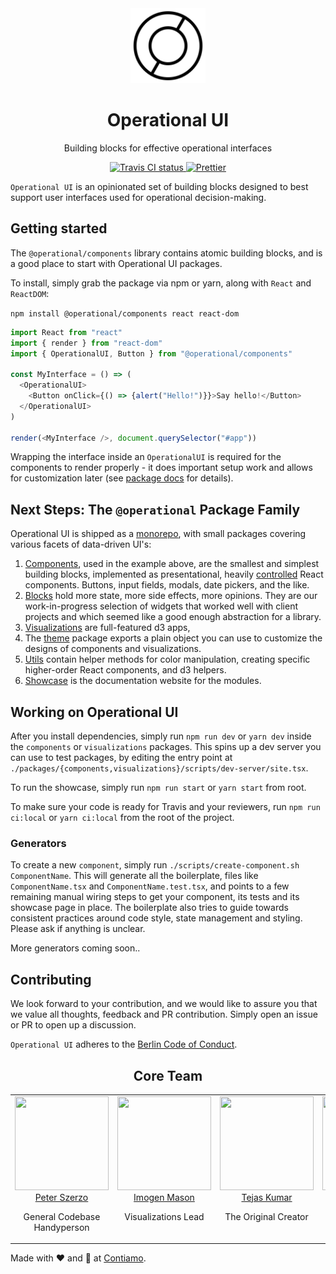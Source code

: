 <div align="center">
  <img width="120" height="120" src="/packages/showcase/static/favicons/__original.png" alt="Operational UI Logo">
  <h1>Operational UI</h1>
  <p>Building blocks for effective operational interfaces</p>
  <a href="https://travis-ci.org/Contiamo/operational-ui" target="_blank">
    <img src="https://img.shields.io/travis/Contiamo/operational-ui.svg" alt="Travis CI status">
  </a>
  <a href="https://github.com/prettier/prettier" target="_blank">
    <img src="https://img.shields.io/badge/code_style-prettier-ff69b4.svg?style=flat-square" alt="Prettier">
  </a>
</div>

<!-- separator -->

`Operational UI` is an opinionated set of building blocks designed to best support user interfaces used for operational decision-making.


## Getting started

The `@operational/components` library contains atomic building blocks, and is a good place to start with Operational UI packages.

To install, simply grab the package via npm or yarn, along with `React` and `ReactDOM`:

`npm install @operational/components react react-dom`

```javascript
import React from "react"
import { render } from "react-dom"
import { OperationalUI, Button } from "@operational/components"

const MyInterface = () => (
  <OperationalUI>
    <Button onClick={() => {alert("Hello!")}}>Say hello!</Button>
  </OperationalUI>
)

render(<MyInterface />, document.querySelector("#app"))
```

Wrapping the interface inside an `OperationalUI` is required for the components to render properly - it does important setup work and allows for customization later (see [package docs](https://www.npmjs.com/package/%40operational%2Fcomponents) for details).

## Next Steps: The `@operational` Package Family

Operational UI is shipped as a [monorepo](https://danluu.com/monorepo/), with small packages covering various facets of data-driven UI's:
1. [Components](https://github.com/Contiamo/operational-ui/tree/master/packages/components), used in the example above, are the smallest and simplest building blocks, implemented as presentational, heavily [controlled](https://reactjs.org/docs/forms.html#controlled-components) React components. Buttons, input fields, modals, date pickers, and the like.
1. [Blocks](https://github.com/Contiamo/operational-ui/tree/master/packages/blocks) hold more state, more side effects, more opinions. They are our work-in-progress selection of widgets that worked well with client projects and which seemed like a good enough abstraction for a library.
1. [Visualizations](https://github.com/Contiamo/operational-ui/tree/master/packages/visualizations) are full-featured d3 apps, 
1. The [theme](https://github.com/Contiamo/operational-ui/tree/master/packages/theme) package exports a plain object you can use to customize the designs of components and visualizations.
1. [Utils](https://github.com/Contiamo/operational-ui/tree/master/packages/utils) contain helper methods for color manipulation, creating specific higher-order React components, and d3 helpers.
1. [Showcase](https://github.com/Contiamo/operational-ui/tree/master/packages/showcase) is the documentation website for the modules.

## Working on Operational UI

After you install dependencies, simply run `npm run dev` or `yarn dev` inside the `components` or `visualizations` packages. This spins up a dev server you can use to test packages, by editing the entry point at `./packages/{components,visualizations}/scripts/dev-server/site.tsx`.

To run the showcase, simply run `npm run start` or `yarn start` from root. 

To make sure your code is ready for Travis and your reviewers, run `npm run ci:local` or `yarn ci:local` from the root of the project.

### Generators

To create a new `component`, simply run `./scripts/create-component.sh ComponentName`. This will generate all the boilerplate, files like `ComponentName.tsx` and `ComponentName.test.tsx`, and points to a few remaining manual wiring steps to get your component, its tests and its showcase page in place. The boilerplate also tries to guide towards consistent practices around code style, state management and styling. Please ask if anything is unclear.

More generators coming soon..

## Contributing

We look forward to your contribution, and we would like to assure you that we value all thoughts, feedback and PR contribution. Simply open an issue or PR to open up a discussion.

`Operational UI` adheres to the [Berlin Code of Conduct](http://berlincodeofconduct.org).

<!-- separator -->

<h2 align="center">Core Team</h2>

<table>
  <tbody>
    <tr>
      <td align="center" valign="top">
        <img width="150" height="150" src="https://github.com/peterszerzo.png?s=150">
        <br>
        <a href="https://github.com/peterszerzo">Peter Szerzo</a>
        <p>General Codebase<br/>Handyperson</p>
      </td>
      <td align="center" width="20%" valign="top">
        <img width="150" height="150" src="https://github.com/ImogenF.png?s=150">
        <br>
        <a href="https://github.com/ImogenF">Imogen Mason</a>
        <p>Visualizations Lead</p>
      </td>
      <td align="center" valign="top">
        <img width="150" height="150" src="https://github.com/TejasQ.png?s=150">
        <br>
        <a href="https://github.com/TejasQ">Tejas Kumar</a>
        <p>The Original Creator</p>
      </td>
      <td align="center" valign="top">
        <img width="150" height="150" src="https://github.com/micha-f.png?s=150">
        <br>
        <a href="https://github.com/micha-f">Michael Franzkowiak</a>
        <p>Contributor</p>
      </td>
      <td align="center" valign="top">
        <img width="150" height="150" src="https://github.com/Angarsk8.png?s=150">
        <br>
        <a href="https://github.com/Angarsk8">Andrés García</a>
        <p>Contributor</p>
      </td>
     </tr>
  </tbody>
</table>

Made with ❤️ and 🌵 at [Contiamo](https://contiamo.com).
